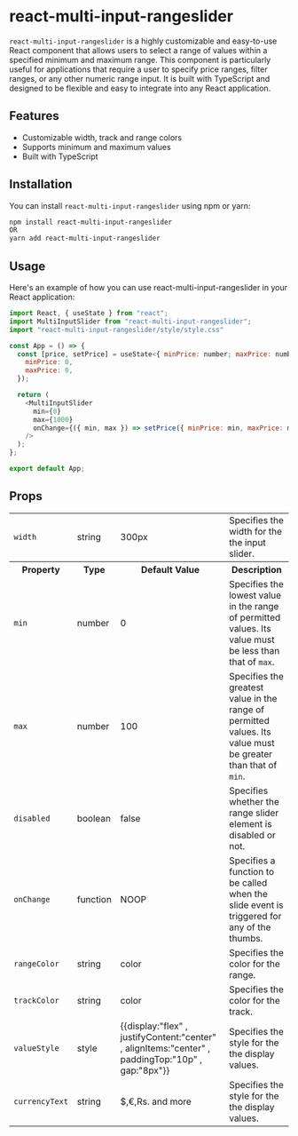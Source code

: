 # react-multi-input-rangeslider

`react-multi-input-rangeslider` is a highly customizable and easy-to-use React component that allows users to select a range of values within a specified minimum and maximum range. This component is particularly useful for applications that require a user to specify price ranges, filter ranges, or any other numeric range input. It is built with TypeScript and designed to be flexible and easy to integrate into any React application.

## Features

- Customizable width, track and range colors
- Supports minimum and maximum values
- Built with TypeScript

## Installation

You can install `react-multi-input-rangeslider` using npm or yarn:

```sh
npm install react-multi-input-rangeslider
OR
yarn add react-multi-input-rangeslider

```

## Usage

Here's an example of how you can use react-multi-input-rangeslider in your React application:

```js
import React, { useState } from "react";
import MultiInputSlider from "react-multi-input-rangeslider";
import "react-multi-input-rangeslider/style/style.css"

const App = () => {
  const [price, setPrice] = useState<{ minPrice: number; maxPrice: number }>({
    minPrice: 0,
    maxPrice: 0,
  });

  return (
    <MultiInputSlider
      min={0}
      max={1000}
      onChange={({ min, max }) => setPrice({ minPrice: min, maxPrice: max })}
    />
  );
};

export default App;
```

## Props

<table>
<tr>
    <td><code>width</code></td>
    <td>string</td>
    <td>300px</td>
    <td>Specifies the width for the the input slider.</td>
</tr>
<tr>
    <th>Property</th>
    <th>Type</th>
    <th>Default Value</th>
    <th>Description</th>
</tr>

<tr>
    <td><code>min</code></td>
    <td>number</td>
    <td>0</td>
    <td>Specifies the lowest value in the range of permitted values. Its value must be less than that of <code>max</code>.</td>
</tr>
<tr>
    <td><code>max</code></td>
    <td>number</td>
    <td>100</td>
    <td>Specifies the greatest value in the range of permitted values. Its value must be greater than that of <code>min</code>.</td>
</tr>
<tr>
    <td><code>disabled</code></td>
    <td>boolean</td>
    <td>false</td>
    <td>Specifies whether the range slider element is disabled or not.</td>
</tr>
<tr>
    <td><code>onChange</code></td>
    <td>function</td>
    <td>NOOP</td>
    <td>Specifies a function to be called when the slide event is triggered for any of the thumbs.</td>
</tr>
<tr>
    <td><code>rangeColor</code></td>
    <td>string</td>
    <td>color</td>
    <td>Specifies the color for the range.</td>
</tr>
<tr>
    <td><code>trackColor</code></td>
    <td>string</td>
    <td>color</td>
    <td>Specifies the color for the track.</td>
</tr>
<tr>
    <td><code>valueStyle</code></td>
    <td>style</td>
    <td>{{display:"flex" , justifyContent:"center" , alignItems:"center" , paddingTop:"10p" , gap:"8px"}}</td>
    <td>Specifies the style for the the display values.</td>
</tr>
<tr>
    <td><code>currencyText</code></td>
    <td>string</td>
    <td>$,€,Rs. and more</td>
    <td>Specifies the style for the the display values.</td>
</tr>
</tr>
</table>

